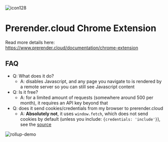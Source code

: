![icon128](https://cloud.githubusercontent.com/assets/22159102/19360805/e650aba6-9134-11e6-9b3b-ad4cf5367d89.png)

# Prerender.cloud Chrome Extension

Read more details here: https://www.prerender.cloud/documentation/chrome-extension

## FAQ
* Q: What does it do?
  * A: disables Javascript, and any page you navigate to is rendered by a remote server so you can still see Javascript content
* Q: Is it free?
  * A: for a limited amount of requests (somewhere around 500 per month), it requires an API key beyond that
* Q: does it send cookies/credentials from my browser to prerender.cloud
  * A: **Absolutely not**, it uses `window.fetch`, which does not send cookies by default (unless you include: `{credentials: 'include'}`), see the [source](https://github.com/sanfrancesco/prerendercloud-chromeextension/blob/255cce42a76d29cae5b03944cb8711608eceab24/background.js#L63-L66)


![rollup-demo](https://cloud.githubusercontent.com/assets/22159102/19361329/26e23f16-9137-11e6-8f25-cfba77420fb3.gif)


